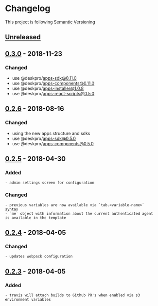 # Changelog

This project is following [Semantic Versioning](http://semver.org)

## [Unreleased][]

## [0.3.0][] - 2018-11-23

### Changed

 - use @deskpro/apps-sdk@0.11.0
 - use @deskpro/apps-components@0.11.0
 - use @deskpro/apps-installer@1.0.8
 - use @deskpro/apps-react-scripts@0.5.0

## [0.2.6][] - 2018-08-16

### Changed

 - using the new apps structure and sdks
 - use @deskpro/apps-sdk@0.5.0
 - use @deskpro/apps-components@0.5.0

## [0.2.5][] - 2018-04-30

### Added

    - admin settings screen for configuration

### Changed

    - previous variables are now available via `tab.<variable-name>` syntax
    - `me` object with information about the current authenticated agent is available in the template 

## [0.2.4][] - 2018-04-05

### Changed

    - updates webpack configuration

## [0.2.3][] - 2018-04-05

### Added

    - travis will attach builds to Github PR's when enabled via s3 environment variables


[Unreleased]: https://github.com/DeskproApps/custom-html/compare/v0.3.0...HEAD
[0.3.0]: https://github.com/DeskproApps/custom-html/compare/v0.2.6...v0.3.0
[0.2.6]: https://github.com/DeskproApps/custom-html/compare/v0.2.5...v0.2.6
[0.2.5]: https://github.com/DeskproApps/custom-html/compare/v0.2.4...v0.2.5
[0.2.4]: https://github.com/DeskproApps/custom-html/compare/v0.2.3...v0.2.4
[0.2.3]: https://github.com/DeskproApps/custom-html/tree/v0.2.3
